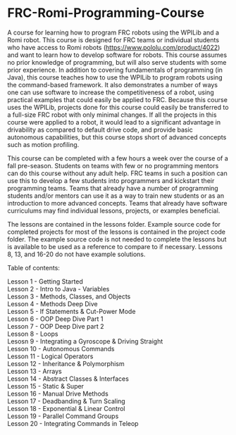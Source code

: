 # FRC-Romi-Programming-Course
A course for learning how to program FRC robots using the WPILib and a Romi robot. This course is designed for FRC teams or individual students who have access to Romi robots (https://www.pololu.com/product/4022) and want to learn how to develop software for robots. This course assumes no prior knowledge of programming, but will also serve students with some prior experience. In addition to covering fundamentals of programming (in Java), this course teaches how to use the WPILib to program robots using the command-based framework. It also demonstrates a number of ways one can use software to increase the competitiveness of a robot, using practical examples that could easily be applied to FRC. Because this course uses the WPILib, projects done for this course could easily be transferred to a full-size FRC robot with only minimal changes. If all the projects in this course were applied to a robot, it would lead to a significant advantage in drivability as compared to default drive code, and provide basic autonomous capabilities, but this course stops short of advanced concepts such as motion profiling.

This course can be completed with a few hours a week over the course of a fall pre-season. Students on teams with few or no programming mentors can do this course without any adult help. FRC teams in such a position can use this to develop a few students into programmers and kickstart their programming teams. Teams that already have a number of programming students and/or mentors can use it as a way to train new students or as an introduction to more advanced concepts. Teams that already have software curriculums may find individual lessons, projects, or examples beneficial.

The lessons are contained in the lessons folder. Example source code for completed projects for most of the lessons is contained in the project code folder. The example source code is not needed to complete the lessons but is available to be used as a reference to compare to if necessary. Lessons 8, 13, and 16-20 do not have example solutions.

Table of contents:

Lesson 1 - Getting Started  
Lesson 2 - Intro to Java - Variables  
Lesson 3 - Methods, Classes, and Objects  
Lesson 4 - Methods Deep Dive  
Lesson 5 - If Statements & Cut-Power Mode  
Lesson 6 - OOP Deep Dive Part 1  
Lesson 7 - OOP Deep Dive part 2  
Lesson 8 - Loops  
Lesosn 9 - Integrating a Gyroscope & Driving Straight  
Lesson 10 - Autonomous Commands  
Lesson 11 - Logical Operators  
Lesson 12 - Inheritance & Polymorphism  
Lesson 13 - Arrays  
Lesson 14 - Abstract Classes & Interfaces  
Lesson 15 - Static & Super  
Lesson 16 - Manual Drive Methods  
Lesson 17 - Deadbanding & Turn Scaling  
Lesson 18 - Exponential & Linear Control  
Lesson 19 - Parallel Command Groups  
Lesson 20 - Integrating Commands in Teleop
